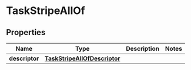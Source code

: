 

# TaskStripeAllOf


## Properties

| Name | Type | Description | Notes |
|------------ | ------------- | ------------- | -------------|
|**descriptor** | [**TaskStripeAllOfDescriptor**](TaskStripeAllOfDescriptor.md) |  |  |



